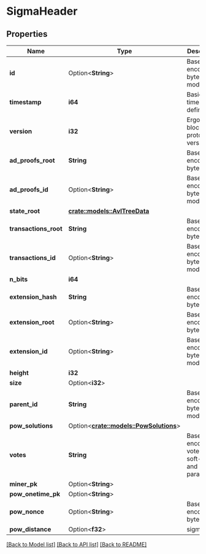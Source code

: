 # SigmaHeader

## Properties

Name | Type | Description | Notes
------------ | ------------- | ------------- | -------------
**id** | Option<**String**> | Base16-encoded 32 byte modifier id | [optional]
**timestamp** | **i64** | Basic timestamp definition | 
**version** | **i32** | Ergo blockchain protocol version | 
**ad_proofs_root** | **String** | Base16-encoded 32 byte digest | 
**ad_proofs_id** | Option<**String**> | Base16-encoded 32 byte modifier id | [optional]
**state_root** | [**crate::models::AvlTreeData**](AvlTreeData.md) |  | 
**transactions_root** | **String** | Base16-encoded 32 byte digest | 
**transactions_id** | Option<**String**> | Base16-encoded 32 byte modifier id | [optional]
**n_bits** | **i64** |  | 
**extension_hash** | **String** | Base16-encoded 32 byte digest | 
**extension_root** | Option<**String**> | Base16-encoded 32 byte digest | [optional]
**extension_id** | Option<**String**> | Base16-encoded 32 byte modifier id | [optional]
**height** | **i32** |  | 
**size** | Option<**i32**> |  | [optional]
**parent_id** | **String** | Base16-encoded 32 byte modifier id | 
**pow_solutions** | Option<[**crate::models::PowSolutions**](PowSolutions.md)> |  | [optional]
**votes** | **String** | Base16-encoded votes for a soft-fork and parameters | 
**miner_pk** | Option<**String**> |  | [optional]
**pow_onetime_pk** | Option<**String**> |  | [optional]
**pow_nonce** | Option<**String**> | Base16-encoded 32 byte digest | [optional]
**pow_distance** | Option<**f32**> | sigma.BigInt | [optional]

[[Back to Model list]](../README.md#documentation-for-models) [[Back to API list]](../README.md#documentation-for-api-endpoints) [[Back to README]](../README.md)



